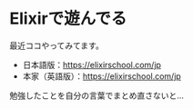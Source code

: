 # Elixirで遊んでる
最近ココやってみてます。
- 日本語版：https://elixirschool.com/jp
- 本家（英語版）：https://elixirschool.com/jp

勉強したことを自分の言葉でまとめ直さないと…
